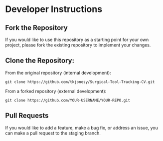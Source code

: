 # Developer Instructions

## Fork the Repository
If you would like to use this repository as a starting point for
your own project, please fork the existing repository to implement your changes. 

## Clone the Repository:<br>
From the original repository (internal development):

`git clone https://github.com/tkjonesy/Surgical-Tool-Tracking-CV.git`

From a forked repository (external development):

`git clone https://github.com/YOUR-USERNAME/YOUR-REPO.git`

## Pull Requests
If you would like to add a feature, make a bug fix, or address an issue, you can make a pull request to the staging branch. 